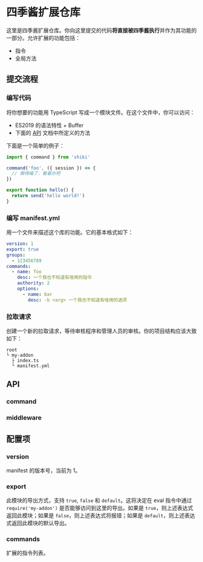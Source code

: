 # 四季酱扩展仓库

这里是四季酱扩展仓库。你向这里提交的代码**将直接被四季酱执行**并作为其功能的一部分。允许扩展的功能包括：

- 指令
- 全局方法

## 提交流程

### 编写代码

将你想要的功能用 TypeScript 写成一个模块文件。在这个文件中，你可以访问：

- ES2019 的语法特性 + Buffer
- 下面的 [API](#api) 文档中所定义的方法

下面是一个简单的例子：

```ts
import { command } from 'shiki'

command('foo', ({ session }) => {
  // 懒得编了，看着办吧
})

export function hello() {
  return send('hello world!')
}
```

### 编写 manifest.yml

用一个文件来描述这个库的功能。它的基本格式如下：

```yml
version: 1
export: true
groups:
  - 123456789
commands:
  - name: foo
    desc: 一个我也不知道有啥用的指令
    authority: 2
    options:
      - name: bar
        desc: -b <arg> 一个我也不知道有啥用的选项
```

### 拉取请求

创建一个新的拉取请求，等待审核程序和管理人员的审核。你的项目结构应该大致如下：

```
root
└ my-addon
  ├ index.ts
  └ manifest.yml
```

## API

### command

### middleware

## 配置项

### version

manifest 的版本号，当前为 1。

### export

此模块的导出方式，支持 `true`, `false` 和 `default`。这将决定在 eval 指令中通过 `require('my-addon')` 是否能够访问到这里的导出。如果是 `true`，则上述表达式返回此模块；如果是 `false`，则上述表达式将报错；如果是 `default`，则上述表达式返回此模块的默认导出。

### commands

扩展的指令列表。
